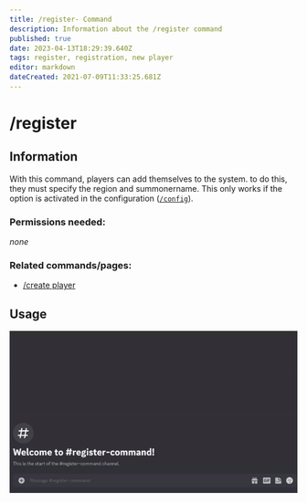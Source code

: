 ```yaml
---
title: /register- Command
description: Information about the /register command
published: true
date: 2023-04-13T18:29:39.640Z
tags: register, registration, new player
editor: markdown
dateCreated: 2021-07-09T11:33:25.681Z
---
```


# /register

## Information

With this command, players can add themselves to the system. to do this, they must specify the region and summonername. This only works if the option is activated in the configuration ([`/config`](https://wiki.zoe-discord-bot.ch/en/commands/important/config)).

### Permissions needed:

*none*

### Related commands/pages:

-   [/create player](/en/commands/create/player/)

## Usage

![](/new_register.gif)